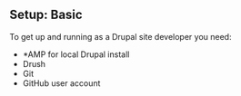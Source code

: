Setup: Basic
----------------

To get up and running as a Drupal site developer you need:

  - *AMP for local Drupal install
  - Drush
  - Git
  - GitHub user account
